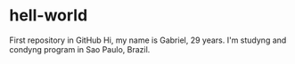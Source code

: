 # hell-world
First repository in GitHub
Hi, my name is Gabriel, 29 years. I'm studyng and condyng program in Sao Paulo, Brazil. 
